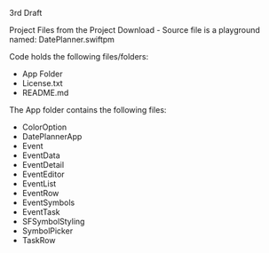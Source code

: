 3rd Draft

Project Files from the Project Download - Source file is a playground named: DatePlanner.swiftpm

Code holds the following files/folders:

* App Folder
* License.txt
* README.md

The App folder contains the following files:
* ColorOption
* DatePlannerApp
* Event
* EventData
* EventDetail
* EventEditor
* EventList
* EventRow
* EventSymbols
* EventTask
* SFSymbolStyling
* SymbolPicker
* TaskRow
